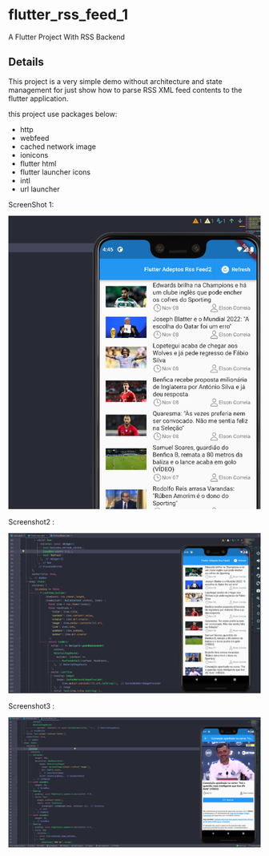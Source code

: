 # flutter_rss_feed_1

A Flutter Project With RSS Backend

## Details

This project is a very simple demo without architecture and state management for just show how to parse RSS XML feed contents to the flutter application.

this project use packages below:

* http
* webfeed
* cached network image
* ionicons
* flutter html
* flutter launcher icons
* intl
* url launcher

ScreenShot 1:

![Screenshot_1.png](./assets/1667918138696-Screenshot_1.png)

Screenshot2 :

![Screenshot_2.png](./assets/1667918266422-Screenshot_2.png)

Screenshot3 :

![Screenshot_3.png](./assets/1667918274806-Screenshot_3.png)
